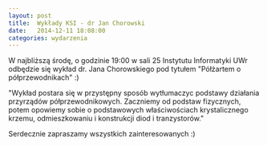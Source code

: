 ```yaml
---
layout:	post
title:	Wykłady KSI - dr Jan Chorowski
date:	2014-12-11 18:08:00
categories:	wydarzenia
---
```


W najbliższą środę, o godzinie 19:00 w sali 25 Instytutu Informatyki UWr odbędzie się wykład dr. Jana Chorowskiego pod tytułem "Półżartem o półprzewodnikach" :)

"Wykład postara się w przystępny sposób wytłumaczyc podstawy działania przyrządów półprzewodnikowych. Zaczniemy od podstaw fizycznych, potem opowiemy sobie o podstawowych właściwościach krystalicznego krzemu, odmieszkowaniu i konstrukcji diod i tranzystorów."

Serdecznie zapraszamy wszystkich zainteresowanych :)

